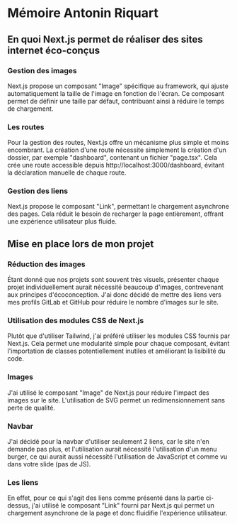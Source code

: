 # Mémoire Antonin Riquart

## En quoi Next.js permet de réaliser des sites internet éco-conçus

### Gestion des images

Next.js propose un composant "Image" spécifique au framework, qui ajuste automatiquement la taille de l'image en fonction de l'écran. Ce composant permet de définir une taille par défaut, contribuant ainsi à réduire le temps de chargement.

### Les routes

Pour la gestion des routes, Next.js offre un mécanisme plus simple et moins encombrant. La création d'une route nécessite simplement la création d'un dossier, par exemple "dashboard", contenant un fichier "page.tsx". Cela crée une route accessible depuis http://localhost:3000/dashboard, évitant la déclaration manuelle de chaque route.

### Gestion des liens

Next.js propose le composant "Link", permettant le chargement asynchrone des pages. Cela réduit le besoin de recharger la page entièrement, offrant une expérience utilisateur plus fluide.

## Mise en place lors de mon projet

### Réduction des images

Étant donné que nos projets sont souvent très visuels, présenter chaque projet individuellement aurait nécessité beaucoup d'images, contrevenant aux principes d'écoconception. J'ai donc décidé de mettre des liens vers mes profils GitLab et GitHub pour réduire le nombre d'images sur le site.

### Utilisation des modules CSS de Next.js

Plutôt que d'utiliser Tailwind, j'ai préféré utiliser les modules CSS fournis par Next.js. Cela permet une modularité simple pour chaque composant, évitant l'importation de classes potentiellement inutiles et améliorant la lisibilité du code.

### Images

J'ai utilisé le composant "Image" de Next.js pour réduire l'impact des images sur le site. L'utilisation de SVG permet un redimensionnement sans perte de qualité.

### Navbar

J'ai décidé pour la navbar d'utiliser seulement 2 liens, car le site n'en demande pas plus, et l'utilisation aurait nécessité l'utilisation d'un menu burger, ce qui aurait aussi nécessité l'utilisation de JavaScript et comme vu dans votre slide (pas de JS).

### Les liens

En effet, pour ce qui s'agit des liens comme présenté dans la partie ci-dessus, j'ai utilisé le composant "Link" fourni par Next.js qui permet un chargement asynchrone de la page et donc fluidifie l'expérience utilisateur.
